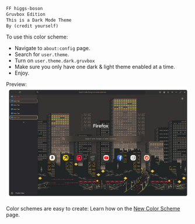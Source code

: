 ```
FF higgs-boson
Gruvbox Edition
This is a Dark Mode Theme
By (credit yourself)
```

To use this color scheme:
- Navigate to `about:config` page.
- Search for `user.theme`.
- Turn on `user.theme.dark.gruvbox`
- Make sure you only have one dark & light theme enabled at a time.
- Enjoy.

Preview:
![preview](./preview.png)

Color schemes are easy to create: Learn how on the [New Color Scheme](https://github.com/soulhotel/FF-higgs-boson/blob/main/doc/new-color-scheme.md) page.
